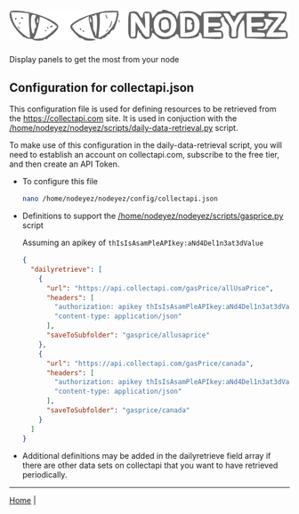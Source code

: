 # ![Nodeyez](https://raw.githubusercontent.com/vicariousdrama/nodeyez/main/images/nodeyez.svg)
Display panels to get the most from your node

## Configuration for collectapi.json

This configuration file is used for defining resources to be retrieved from the
https://collectapi.com site.  It is used in conjuction with the 
[/home/nodeyez/nodeyez/scripts/daily-data-retrieval.py](./script-daily-data-retrieval.md)
script.

To make use of this configuration in the daily-data-retrieval script, you will
need to establish an account on collectapi.com, subscribe to the free tier, and
then create an API Token.

* To configure this file

   ```sh
   nano /home/nodeyez/nodeyez/config/collectapi.json
   ```

* Definitions to support the [/home/nodeyez/nodeyez/scripts/gasprice.py](./script-gasprice.md) script

  Assuming an apikey of `thIsIsAsamPleAPIkey:aNd4Del1n3at3dValue`

   ```json
   {
     "dailyretrieve": [
       {
         "url": "https://api.collectapi.com/gasPrice/allUsaPrice",
         "headers": [
           "authorization: apikey thIsIsAsamPleAPIkey:aNd4Del1n3at3dValue",
           "content-type: application/json"
         ],
         "saveToSubfolder": "gasprice/allusaprice"
       },
       {
         "url": "https://api.collectapi.com/gasPrice/canada",
         "headers": [
           "authorization: apikey thIsIsAsamPleAPIkey:aNd4Del1n3at3dValue",
           "content-type: application/json"
         ],
         "saveToSubfolder": "gasprice/canada"
       }
     ]
   }
   ```

* Additional definitions may be added in the dailyretrieve field array if
  there are other data sets on collectapi that you want to have retrieved
  periodically.

---

[Home](../README.md) | 


